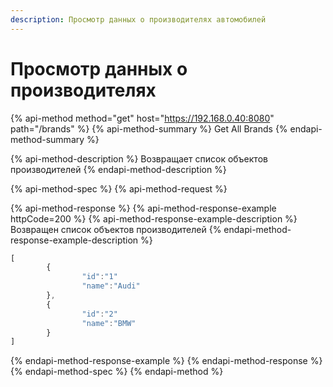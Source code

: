 ```yaml
---
description: Просмотр данных о производителях автомобилей
---
```


# Просмотр данных о производителях

{% api-method method="get" host="https://192.168.0.40:8080" path="/brands" %}
{% api-method-summary %}
Get All Brands
{% endapi-method-summary %}

{% api-method-description %}
Возвращает список объектов производителей
{% endapi-method-description %}

{% api-method-spec %}
{% api-method-request %}

{% api-method-response %}
{% api-method-response-example httpCode=200 %}
{% api-method-response-example-description %}
Возвращен список объектов производителей
{% endapi-method-response-example-description %}

```javascript
[
        {
                "id":"1"
                "name":"Audi"
        },
        {
                "id":"2"
                "name":"BMW"
        }
]
```
{% endapi-method-response-example %}
{% endapi-method-response %}
{% endapi-method-spec %}
{% endapi-method %}



